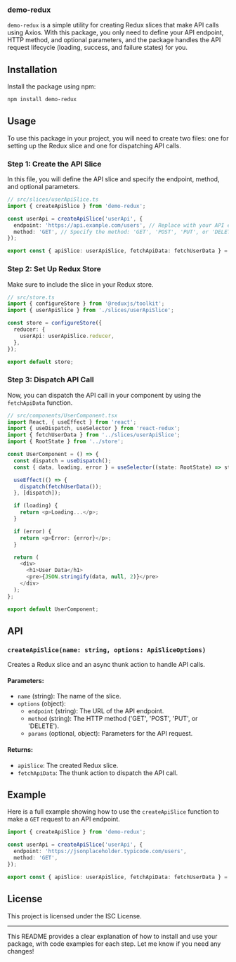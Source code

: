 ### demo-redux

`demo-redux` is a simple utility for creating Redux slices that make API calls using Axios. With this package, you only need to define your API endpoint, HTTP method, and optional parameters, and the package handles the API request lifecycle (loading, success, and failure states) for you.

## Installation

Install the package using npm:

```bash
npm install demo-redux
```

## Usage

To use this package in your project, you will need to create two files: one for setting up the Redux slice and one for dispatching API calls.

### Step 1: Create the API Slice

In this file, you will define the API slice and specify the endpoint, method, and optional parameters.

```typescript
// src/slices/userApiSlice.ts
import { createApiSlice } from 'demo-redux';

const userApi = createApiSlice('userApi', {
  endpoint: 'https://api.example.com/users', // Replace with your API endpoint
  method: 'GET', // Specify the method: 'GET', 'POST', 'PUT', or 'DELETE'
});

export const { apiSlice: userApiSlice, fetchApiData: fetchUserData } = userApi;
```

### Step 2: Set Up Redux Store

Make sure to include the slice in your Redux store.

```typescript
// src/store.ts
import { configureStore } from '@reduxjs/toolkit';
import { userApiSlice } from './slices/userApiSlice';

const store = configureStore({
  reducer: {
    userApi: userApiSlice.reducer,
  },
});

export default store;
```

### Step 3: Dispatch API Call

Now, you can dispatch the API call in your component by using the `fetchApiData` function.

```typescript
// src/components/UserComponent.tsx
import React, { useEffect } from 'react';
import { useDispatch, useSelector } from 'react-redux';
import { fetchUserData } from '../slices/userApiSlice';
import { RootState } from '../store';

const UserComponent = () => {
  const dispatch = useDispatch();
  const { data, loading, error } = useSelector((state: RootState) => state.userApi);

  useEffect(() => {
    dispatch(fetchUserData());
  }, [dispatch]);

  if (loading) {
    return <p>Loading...</p>;
  }

  if (error) {
    return <p>Error: {error}</p>;
  }

  return (
    <div>
      <h1>User Data</h1>
      <pre>{JSON.stringify(data, null, 2)}</pre>
    </div>
  );
};

export default UserComponent;
```

## API

### `createApiSlice(name: string, options: ApiSliceOptions)`

Creates a Redux slice and an async thunk action to handle API calls.

#### Parameters:
- `name` (string): The name of the slice.
- `options` (object):
  - `endpoint` (string): The URL of the API endpoint.
  - `method` (string): The HTTP method ('GET', 'POST', 'PUT', or 'DELETE').
  - `params` (optional, object): Parameters for the API request.

#### Returns:
- `apiSlice`: The created Redux slice.
- `fetchApiData`: The thunk action to dispatch the API call.

## Example

Here is a full example showing how to use the `createApiSlice` function to make a `GET` request to an API endpoint.

```typescript
import { createApiSlice } from 'demo-redux';

const userApi = createApiSlice('userApi', {
  endpoint: 'https://jsonplaceholder.typicode.com/users',
  method: 'GET',
});

export const { apiSlice: userApiSlice, fetchApiData: fetchUserData } = userApi;
```

## License

This project is licensed under the ISC License.

---

This README provides a clear explanation of how to install and use your package, with code examples for each step. Let me know if you need any changes!
